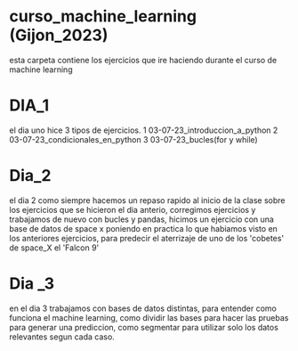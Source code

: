 # curso_machine_learning (Gijon_2023)

esta carpeta contiene los ejercicios que ire haciendo durante el curso de machine learning

# DIA_1

el dia uno hice 3 tipos de ejercicios.
  1 03-07-23_introduccion_a_python
  2 03-07-23_condicionales_en_python
  3 03-07-23_bucles(for y while)


# Dia_2
el dia 2 como siempre hacemos un repaso rapido al inicio de la clase sobre los ejercicios que se hicieron el dia anterio, corregimos ejercicios y trabajamos de nuevo con bucles y pandas, hicimos un ejercicio con una base de datos de space x poniendo en practica lo que habiamos visto en los anteriores ejercicios, para predecir el aterrizaje de uno de los 'cobetes' de space_X el 'Falcon 9'

# Dia _3
en el dia 3 trabajamos con bases de datos distintas, para entender como funciona el machine learning, como dividir las bases para hacer las pruebas para generar una prediccion, como segmentar para utilizar solo los datos relevantes segun cada caso.


  
